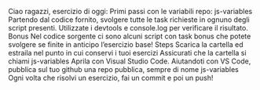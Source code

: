 Ciao ragazzi, esercizio di oggi: Primi passi con le variabili
repo: js-variables
Partendo dal codice fornito, svolgere tutte le task richieste in ognuno degli script presenti.
Utilizzate i devtools e console.log per verificare il risultato.
Bonus
Nel codice sorgente ci sono alcuni script con task bonus che potete svolgere se finite in anticipo l’esercizio base!
Steps
Scarica la cartella ed estraila nel punto in cui conservi i tuoi esercizi
Assicurati che la cartella si chiami js-variables
Aprila con Visual Studio Code.
Aiutandoti con VS Code, pubblica sul tuo github una repo pubblica, sempre di nome js-variables
Ogni volta che risolvi un esercizio, fai un commit e poi un push!
